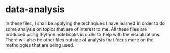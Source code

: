 # data-analysis

In these files, I shall be applying the technqiues I have learned in order to do some analysis on topics that are of interest to me. All these files are produced using IPython notebooks in order to help with the visualizations. There will also be other files outside of analysis that focus more on the methologies that are being used. 
